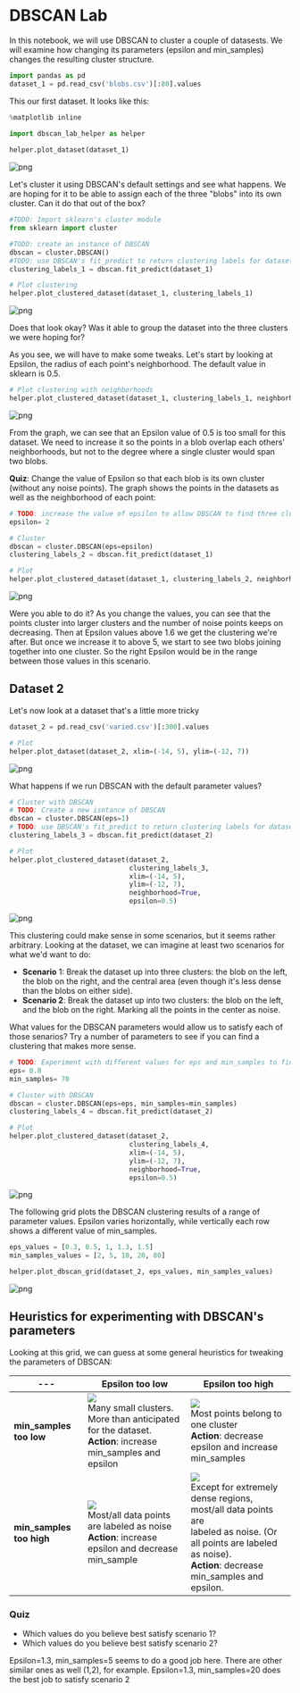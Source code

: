 
# DBSCAN Lab
In this notebook, we will use DBSCAN to cluster a couple of datasests. We will examine how changing its parameters (epsilon and min_samples) changes the resulting cluster structure.


```python
import pandas as pd
dataset_1 = pd.read_csv('blobs.csv')[:80].values
```

This our first dataset. It looks like this:


```python
%matplotlib inline

import dbscan_lab_helper as helper
    
helper.plot_dataset(dataset_1)
```


![png](output_3_0.png)


Let's cluster it using DBSCAN's default settings and see what happens. We are hoping for it to be able to assign each of the three "blobs" into its own cluster. Can it do that out of the box?


```python
#TODO: Import sklearn's cluster module
from sklearn import cluster

#TODO: create an instance of DBSCAN
dbscan = cluster.DBSCAN()
#TODO: use DBSCAN's fit_predict to return clustering labels for dataset_1
clustering_labels_1 = dbscan.fit_predict(dataset_1)
```


```python
# Plot clustering
helper.plot_clustered_dataset(dataset_1, clustering_labels_1)
```


![png](output_6_0.png)


Does that look okay? Was it able to group the dataset into the three clusters we were hoping for?

As you see, we will have to make some tweaks. Let's start by looking at Epsilon, the radius of each point's neighborhood. The default value in sklearn is 0.5.


```python
# Plot clustering with neighborhoods
helper.plot_clustered_dataset(dataset_1, clustering_labels_1, neighborhood=True)

```


![png](output_8_0.png)


From the graph, we can see that an Epsilon value of 0.5 is too small for this dataset. We need to increase it so the points in a blob overlap each others' neighborhoods, but not to the degree where a single cluster would span two blobs.

**Quiz**: Change the value of Epsilon so that each blob is its own cluster (without any noise points). The graph shows  the points in the datasets as well as the neighborhood of each point:


```python
# TODO: increase the value of epsilon to allow DBSCAN to find three clusters in the dataset
epsilon= 2

# Cluster
dbscan = cluster.DBSCAN(eps=epsilon)
clustering_labels_2 = dbscan.fit_predict(dataset_1)

# Plot
helper.plot_clustered_dataset(dataset_1, clustering_labels_2, neighborhood=True, epsilon=epsilon)
```


![png](output_10_0.png)


Were you able to do it? As you change the values, you can see that the points cluster into larger clusters and the number of noise points keeps on decreasing. Then at Epsilon values above 1.6 we get the clustering we're after. But once we increase it to above 5, we start to see two blobs joining together into one cluster. So the right Epsilon would be in the range between those values in this scenario.

## Dataset 2

Let's now look at a dataset that's a little more tricky


```python
dataset_2 = pd.read_csv('varied.csv')[:300].values
```


```python
# Plot
helper.plot_dataset(dataset_2, xlim=(-14, 5), ylim=(-12, 7))
```


![png](output_13_0.png)


What happens if we run DBSCAN with the default parameter values?


```python
# Cluster with DBSCAN
# TODO: Create a new isntance of DBSCAN
dbscan = cluster.DBSCAN(eps=1)
# TODO: use DBSCAN's fit_predict to return clustering labels for dataset_2
clustering_labels_3 = dbscan.fit_predict(dataset_2)
```


```python
# Plot
helper.plot_clustered_dataset(dataset_2, 
                              clustering_labels_3, 
                              xlim=(-14, 5), 
                              ylim=(-12, 7), 
                              neighborhood=True, 
                              epsilon=0.5)
```


![png](output_16_0.png)


This clustering could make sense in some scenarios, but it seems rather arbitrary. Looking at the dataset, we can imagine at least two scenarios for what we'd want to do:
 * **Scenario** 1: Break the dataset up into three clusters: the blob on the left, the blob on the right, and the central area (even though it's less dense than the blobs on either side).
 * **Scenario 2**: Break the dataset up into two clusters: the blob on the left, and the blob on the right. Marking all the points in the center as noise. 
 
What values for the DBSCAN parameters would allow us to satisfy each of those senarios? Try a number of parameters to see if you can find a clustering that makes more sense.



```python
# TODO: Experiment with different values for eps and min_samples to find a suitable clustering for the dataset
eps= 0.8
min_samples= 70

# Cluster with DBSCAN
dbscan = cluster.DBSCAN(eps=eps, min_samples=min_samples)
clustering_labels_4 = dbscan.fit_predict(dataset_2)

# Plot
helper.plot_clustered_dataset(dataset_2, 
                              clustering_labels_4, 
                              xlim=(-14, 5), 
                              ylim=(-12, 7), 
                              neighborhood=True, 
                              epsilon=0.5)
```


![png](output_18_0.png)



The following grid plots the DBSCAN clustering results of a range of parameter values. Epsilon varies horizontally, while vertically each row shows a different value of min_samples.


```python
eps_values = [0.3, 0.5, 1, 1.3, 1.5]
min_samples_values = [2, 5, 10, 20, 80]

helper.plot_dbscan_grid(dataset_2, eps_values, min_samples_values)

```


![png](output_20_0.png)


## Heuristics for experimenting with DBSCAN's parameters
Looking at this grid, we can guess at some general heuristics for tweaking the parameters of DBSCAN:

|--- |Epsilon too low|Epsilon too high|
|---|---|---|
|**min_samples too low** |<img src='images/low_epsilon_and_low_min_sample.png'><br>Many small clusters. More than anticipated for the dataset. <br>**Action**: increase min_samples and epsilon| <img src='images/high_epsilon_and_low_min_sample.png'><br>Most points belong to one cluster<br>**Action**: decrease epsilon and increase min_samples|
|**min_samples too high**|<img src='images/low_epsilon_and_high_min_sample.png'><br>Most/all data points are labeled as noise<br>**Action**: increase epsilon and decrease min_sample| <img src='images/high_epsilon_and_high_min_sample.png'><br> Except for extremely dense regions, most/all data points are <br>labeled as noise. (Or all points are labeled as noise). <br>**Action**: decrease min_samples and epsilon.|

### Quiz
* Which values do you believe best satisfy scenario 1? 
* Which values do you believe best satisfy scenario 2?

Epsilon=1.3, min_samples=5 seems to do a good job here. There are other similar ones as well (1,2), for example.
Epsilon=1.3, min_samples=20 does the best job to satisfy scenario 2
